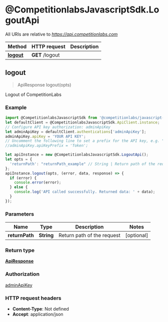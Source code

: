 # @CompetitionlabsJavascriptSdk.LogoutApi

All URIs are relative to *https://api.competitionlabs.com*

Method | HTTP request | Description
------------- | ------------- | -------------
[**logout**](LogoutApi.md#logout) | **GET** /logout | 



## logout

> ApiResponse logout(opts)



Logout of CompetitionLabs

### Example

```javascript
import @CompetitionlabsJavascriptSdk from '@competitionlabs/javascript-sdk';
let defaultClient = @CompetitionlabsJavascriptSdk.ApiClient.instance;
// Configure API key authorization: adminApiKey
let adminApiKey = defaultClient.authentications['adminApiKey'];
adminApiKey.apiKey = 'YOUR API KEY';
// Uncomment the following line to set a prefix for the API key, e.g. "Token" (defaults to null)
//adminApiKey.apiKeyPrefix = 'Token';

let apiInstance = new @CompetitionlabsJavascriptSdk.LogoutApi();
let opts = {
  'returnPath': "returnPath_example" // String | Return path of the request
};
apiInstance.logout(opts, (error, data, response) => {
  if (error) {
    console.error(error);
  } else {
    console.log('API called successfully. Returned data: ' + data);
  }
});
```

### Parameters


Name | Type | Description  | Notes
------------- | ------------- | ------------- | -------------
 **returnPath** | **String**| Return path of the request | [optional] 

### Return type

[**ApiResponse**](ApiResponse.md)

### Authorization

[adminApiKey](../README.md#adminApiKey)

### HTTP request headers

- **Content-Type**: Not defined
- **Accept**: application/json

